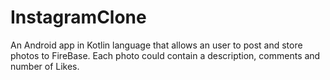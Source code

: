 # InstagramClone

An Android app in Kotlin language that allows an user to post and store photos to FireBase.
Each photo could contain a description, comments and number of Likes.
